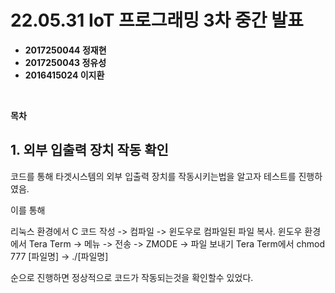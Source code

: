 # **22.05.31 IoT 프로그래밍 3차 중간 발표**

*   **2017250044 정재현**
*   **2017250043 정유성**
*   **2016415024 이지환**

<br/>

**목차**

## 1. 외부 입출력 장치 작동 확인

코드를 통해 타겟시스템의 외부 입출력 장치를 작동시키는법을 알고자
테스트를 진행하였음.

이를 통해

리눅스 환경에서 C 코드 작성 -> 컴파일 -> 윈도우로 컴파일된 파일 복사.
윈도우 환경에서 Tera Term -> 메뉴 -> 전송 -> ZMODE -> 파일 보내기
Tera Term에서 chmod 777 [파일명] -> ./[파일명]

순으로 진행하면 정상적으로 코드가 작동되는것을 확인할수 있었다.
